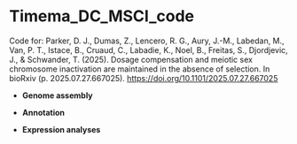 # Timema_DC_MSCI_code
Code for: Parker, D. J., Dumas, Z., Lencero, R. G., Aury, J.-M., Labedan, M., Van, P. T., Istace, B., Cruaud, C., Labadie, K., Noel, B., Freitas, S., Djordjevic, J., & Schwander, T. (2025). Dosage compensation and meiotic sex chromosome inactivation are maintained in the absence of selection. In bioRxiv (p. 2025.07.27.667025). https://doi.org/10.1101/2025.07.27.667025


* **Genome assembly**


* **Annotation**


* **Expression analyses**


